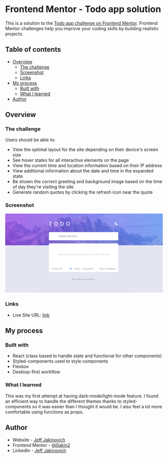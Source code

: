 # Frontend Mentor - Todo app solution

This is a solution to the [Todo app challenge on Frontend Mentor](https://www.frontendmentor.io/challenges/todo-app-Su1_KokOW). Frontend Mentor challenges help you improve your coding skills by building realistic projects.

## Table of contents

- [Overview](#overview)
  - [The challenge](#the-challenge)
  - [Screenshot](#screenshot)
  - [Links](#links)
- [My process](#my-process)
  - [Built with](#built-with)
  - [What I learned](#what-i-learned)
- [Author](#author)

## Overview

### The challenge

Users should be able to:

- View the optimal layout for the site depending on their device's screen size
- See hover states for all interactive elements on the page
- View the current time and location information based on their IP address
- View additional information about the date and time in the expanded state
- Be shown the correct greeting and background image based on the time of day they're visiting the site
- Generate random quotes by clicking the refresh icon near the quote

### Screenshot

![Screenshot](./src/images/screenshot.png)

### Links

- Live Site URL: [link](https://dark-light-todo-list.vercel.app/)

## My process

### Built with

- React (class based to handle state and functional for other components)
- Styled-components used to style components
- Flexbox
- Desktop-first workflow

### What I learned

This was my first attempt at having dark-mode/light-mode feature. I found an efficient way to handle the different themes thanks to styled-components so it was easier than I thought it would be. I also feel a lot more comfortable using functions as props.

## Author

- Website - [Jeff Jakinovich](http://jeffjakinovich.com/)
- Frontend Mentor - [@jljakin2](https://www.frontendmentor.io/profile/jljakin2)
- LinkedIn - [Jeff Jakinovich](https://www.linkedin.com/in/jeff-jakinovich-b6b14943/)
